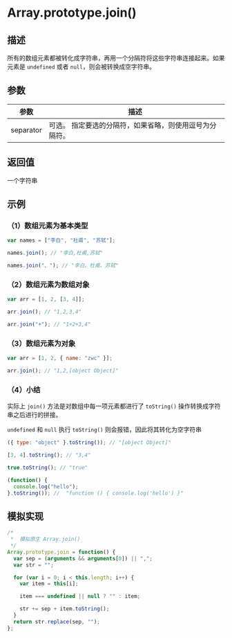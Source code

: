 # Array.prototype.join()

## 描述

所有的数组元素都被转化成字符串，再用一个分隔符将这些字符串连接起来。如果元素是 `undefined` 或者 `null`，则会被转换成空字符串。

## 参数

| 参数      | 描述                                                    |
| --------- | ------------------------------------------------------- |
| separator | 可选。 指定要选的分隔符，如果省略，则使用逗号为分隔符。 |

## 返回值

一个字符串

## 示例

### （1）数组元素为基本类型

```js
var names = ["李白", "杜甫", "苏轼"];

names.join(); // "李白,杜甫,苏轼"

names.join("、"); // "李白、杜甫、苏轼"
```

### （2）数组元素为数组对象

```js
var arr = [1, 2, [3, 4]];

arr.join(); // "1,2,3,4"

arr.join("+"); // "1+2+3,4"
```

### （3）数组元素为对象

```js
var arr = [1, 2, { name: "zwc" }];

arr.join(); // "1,2,[object Object]"
```

### （4）小结

实际上 `join()` 方法是对数组中每一项元素都进行了 `toString()` 操作转换成字符串之后进行的拼接。

`undefined` 和 `null` 执行 `toString()` 则会报错，因此将其转化为空字符串

```js
({ type: "object" }.toString()); // "[object Object]"

[3, 4].toString(); // "3,4"

true.toString(); // "true"

(function() {
  console.log("hello");
}.toString()); //  "function () { console.log('hello') }"
```

## 模拟实现

```js
/*
 *  模拟原生 Array.join()
 */
Array.prototype.join = function() {
  var sep = (arguments && arguments[0]) || ",";
  var str = "";

  for (var i = 0; i < this.length; i++) {
    var item = this[i];

    item === undefined || null ? "" : item;

    str += sep + item.toString();
  }
  return str.replace(sep, "");
};
```
